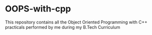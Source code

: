 # OOPS-with-cpp
This repository contains all the Object Oriented Programming with C++ practicals performed by me during my B.Tech Curriculum

